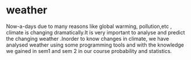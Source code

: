 # weather
Now-a-days due to many reasons like global warming, pollution,etc , climate is changing dramatically.It is very important to analyse and predict the changing weather .Inorder to know changes in climate, we have analysed weather using some programming tools and with the knowledge we gained in sem1 and sem 2 in our course probability and statistics.
